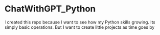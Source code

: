 # ChatWithGPT_Python

I created this repo because I want to see how my Python skills growing. Its simply basic operations. But I want to create little projects as time goes by
